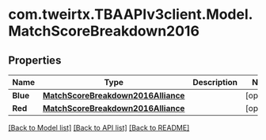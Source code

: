 # com.tweirtx.TBAAPIv3client.Model.MatchScoreBreakdown2016
## Properties

Name | Type | Description | Notes
------------ | ------------- | ------------- | -------------
**Blue** | [**MatchScoreBreakdown2016Alliance**](MatchScoreBreakdown2016Alliance.md) |  | [optional] 
**Red** | [**MatchScoreBreakdown2016Alliance**](MatchScoreBreakdown2016Alliance.md) |  | [optional] 

[[Back to Model list]](../README.md#documentation-for-models) [[Back to API list]](../README.md#documentation-for-api-endpoints) [[Back to README]](../README.md)

